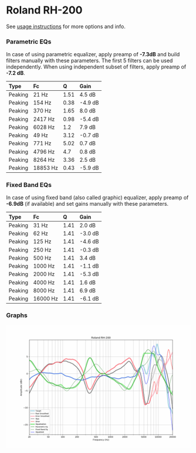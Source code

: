 # Roland RH-200
See [usage instructions](https://github.com/jaakkopasanen/AutoEq#usage) for more options and info.

### Parametric EQs
In case of using parametric equalizer, apply preamp of **-7.3dB** and build filters manually
with these parameters. The first 5 filters can be used independently.
When using independent subset of filters, apply preamp of **-7.2 dB**.

| Type    | Fc       |    Q | Gain    |
|:--------|:---------|:-----|:--------|
| Peaking | 21 Hz    | 1.51 | 4.5 dB  |
| Peaking | 154 Hz   | 0.38 | -4.9 dB |
| Peaking | 370 Hz   | 1.65 | 8.0 dB  |
| Peaking | 2417 Hz  | 0.98 | -5.4 dB |
| Peaking | 6028 Hz  | 1.2  | 7.9 dB  |
| Peaking | 49 Hz    | 3.12 | -0.7 dB |
| Peaking | 771 Hz   | 5.02 | 0.7 dB  |
| Peaking | 4796 Hz  | 4.7  | 0.8 dB  |
| Peaking | 8264 Hz  | 3.36 | 2.5 dB  |
| Peaking | 18853 Hz | 0.43 | -5.9 dB |

### Fixed Band EQs
In case of using fixed band (also called graphic) equalizer, apply preamp of **-6.9dB**
(if available) and set gains manually with these parameters.

| Type    | Fc       |    Q | Gain    |
|:--------|:---------|:-----|:--------|
| Peaking | 31 Hz    | 1.41 | 2.0 dB  |
| Peaking | 62 Hz    | 1.41 | -3.0 dB |
| Peaking | 125 Hz   | 1.41 | -4.6 dB |
| Peaking | 250 Hz   | 1.41 | -0.3 dB |
| Peaking | 500 Hz   | 1.41 | 3.4 dB  |
| Peaking | 1000 Hz  | 1.41 | -1.1 dB |
| Peaking | 2000 Hz  | 1.41 | -5.3 dB |
| Peaking | 4000 Hz  | 1.41 | 1.6 dB  |
| Peaking | 8000 Hz  | 1.41 | 6.9 dB  |
| Peaking | 16000 Hz | 1.41 | -6.1 dB |

### Graphs
![](./Roland%20RH-200.png)